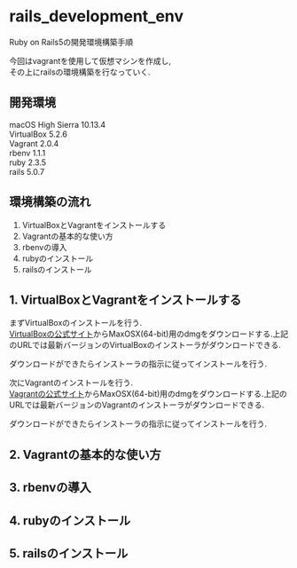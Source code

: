 # rails_development_env
Ruby on Rails5の開発環境構築手順

今回はvagrantを使用して仮想マシンを作成し,  
その上にrailsの環境構築を行なっていく. 

## 開発環境
macOS High Sierra 10.13.4  
VirtualBox 5.2.6  
Vagrant 2.0.4  
rbenv 1.1.1  
ruby 2.3.5  
rails 5.0.7  

## 環境構築の流れ
1. VirtualBoxとVagrantをインストールする 
2. Vagrantの基本的な使い方  
3. rbenvの導入  
4. rubyのインストール  
5. railsのインストール  

## 1. VirtualBoxとVagrantをインストールする  
まずVirtualBoxのインストールを行う.  
[VirtualBoxの公式サイト](http://www.oracle.com/technetwork/server-storage/virtualbox/downloads/index.html)からMaxOSX(64-bit)用のdmgをダウンロードする.上記のURLでは最新バージョンのVirtualBoxのインストーラがダウンロードできる.

ダウンロードができたらインストーラの指示に従ってインストールを行う.  

<!-- ## 画像貼る予定

## 画像貼る予定

## 画像貼る予定

## 画像貼る予定

## 画像貼る予定 -->

次にVagrantのインストールを行う.  
[Vagrantの公式サイト](https://www.vagrantup.com/downloads.html)からMaxOSX(64-bit)用のdmgをダウンロードする.上記のURLでは最新バージョンのVagrantのインストーラがダウンロードできる.

ダウンロードができたらインストーラの指示に従ってインストールを行う.  

<!-- ## 画像貼る予定

## 画像貼る予定

## 画像貼る予定

## 画像貼る予定

## 画像貼る予定 -->


## 2. Vagrantの基本的な使い方

## 3. rbenvの導入  

## 4. rubyのインストール  

## 5. railsのインストール  
